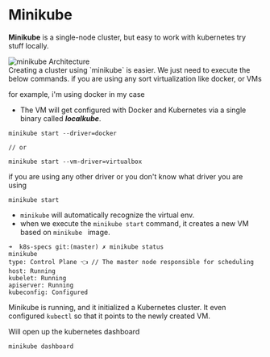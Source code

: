 # Minikube
**Minikube** is a single-node cluster, but easy to work with kubernetes try stuff locally.

<img src="https://3.bp.blogspot.com/-lpJa8w6XMKY/XFhoY5dDQ8I/AAAAAAAADC0/t2Ojfo2CM_wbe1TGNo8jq5JE6JJYJbYbQCLcBGAs/s640/minikube-architecture.png" alt="minikube Architecture"/>

<br/>
Creating a cluster using `minikube` is easier. We just need to execute the below commands. if you are using any sort virtualization like docker, or VMs

for example, i'm using docker in my case
- The VM will get configured with Docker and Kubernetes via a single binary called ***localkube***.
```shell
minikube start --driver=docker

// or

minikube start --vm-driver=virtualbox
```
if you are using any other driver or you don't know what driver you are using
```
minikube start
```
- `minikube` will automatically recognize the virtual env.
- when we execute the `minikube start` command, it creates a new VM based on `minikube ` image.

```shell
➜  k8s-specs git:(master) ✗ minikube status
minikube
type: Control Plane 👈 // The master node responsible for scheduling
host: Running
kubelet: Running
apiserver: Running
kubeconfig: Configured
```

Minikube is running, and it initialized a Kubernetes cluster. It even configured
`kubectl` so that it points to the newly created VM.

Will open up the kubernetes dashboard
```
minikube dashboard
```